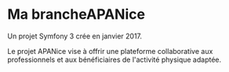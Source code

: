 Ma brancheAPANice
=======

Un projet Symfony 3 crée en janvier 2017.

Le projet APANice vise à offrir une plateforme collaborative aux professionnels et aux bénéficiaires de l'activité physique adaptée.